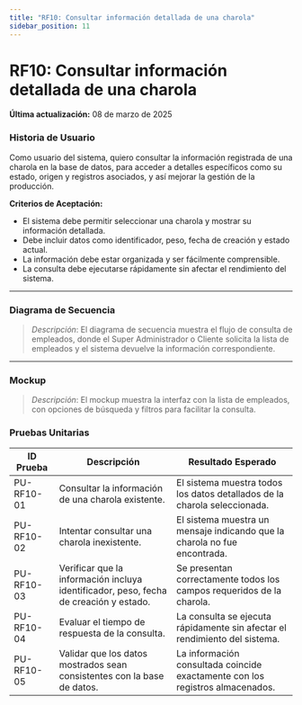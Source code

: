 ```yaml
---
title: "RF10: Consultar información detallada de una charola"  
sidebar_position: 11
---
```


# RF10: Consultar información detallada de una charola

**Última actualización:** 08 de marzo de 2025

### Historia de Usuario
Como usuario del sistema, quiero consultar la información registrada de una charola en la base de datos, para acceder a detalles específicos como su estado, origen y registros asociados, y así mejorar la gestión de la producción.


  **Criterios de Aceptación:**
  - El sistema debe permitir seleccionar una charola y mostrar su información detallada.
  - Debe incluir datos como identificador, peso, fecha de creación y estado actual.
  - La información debe estar organizada y ser fácilmente comprensible.
  - La consulta debe ejecutarse rápidamente sin afectar el rendimiento del sistema.

---

### Diagrama de Secuencia

> *Descripción*: El diagrama de secuencia muestra el flujo de consulta de empleados, donde el Super Administrador o Cliente solicita la lista de empleados y el sistema devuelve la información correspondiente.

---

### Mockup

> *Descripción*: El mockup muestra la interfaz con la lista de empleados, con opciones de búsqueda y filtros para facilitar la consulta.

### Pruebas Unitarias 
| ID Prueba  | Descripción                                               | Resultado Esperado  |
|------------|-----------------------------------------------------------|---------------------|
| PU-RF10-01 | Consultar la información de una charola existente.        | El sistema muestra todos los datos detallados de la charola seleccionada. |
| PU-RF10-02 | Intentar consultar una charola inexistente.               | El sistema muestra un mensaje indicando que la charola no fue encontrada. |
| PU-RF10-03 | Verificar que la información incluya identificador, peso, fecha de creación y estado. | Se presentan correctamente todos los campos requeridos de la charola. |
| PU-RF10-04 | Evaluar el tiempo de respuesta de la consulta.            | La consulta se ejecuta rápidamente sin afectar el rendimiento del sistema. |
| PU-RF10-05 | Validar que los datos mostrados sean consistentes con la base de datos. | La información consultada coincide exactamente con los registros almacenados. |
